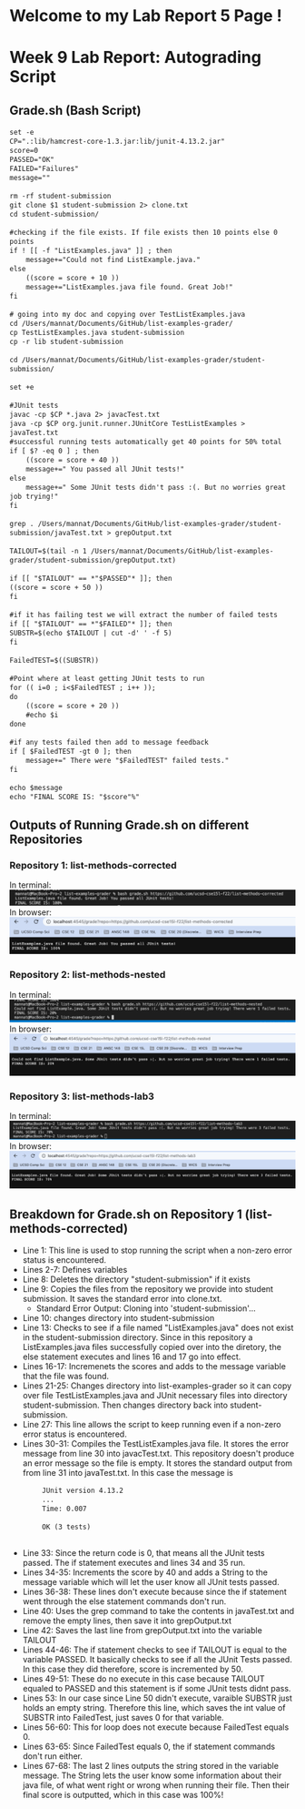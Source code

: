 # **Welcome to my Lab Report 5 Page !**
# Week 9 Lab Report: Autograding Script 

Grade.sh (Bash Script)
--------------------------
>

    set -e 
    CP=".:lib/hamcrest-core-1.3.jar:lib/junit-4.13.2.jar"
    score=0
    PASSED="OK"
    FAILED="Failures"
    message=""

    rm -rf student-submission
    git clone $1 student-submission 2> clone.txt 
    cd student-submission/

    #checking if the file exists. If file exists then 10 points else 0 points 
    if ! [[ -f "ListExamples.java" ]] ; then 
        message+="Could not find ListExample.java."
    else 
        ((score = score + 10 )) 
        message+="ListExamples.java file found. Great Job!"
    fi

    # going into my doc and copying over TestListExamples.java 
    cd /Users/mannat/Documents/GitHub/list-examples-grader/
    cp TestListExamples.java student-submission 
    cp -r lib student-submission

    cd /Users/mannat/Documents/GitHub/list-examples-grader/student-submission/

    set +e

    #JUnit tests
    javac -cp $CP *.java 2> javacTest.txt
    java -cp $CP org.junit.runner.JUnitCore TestListExamples > javaTest.txt
    #successful running tests automatically get 40 points for 50% total 
    if [ $? -eq 0 ] ; then 
        ((score = score + 40 )) 
        message+=" You passed all JUnit tests!"
    else 
        message+=" Some JUnit tests didn't pass :(. But no worries great job trying!"
    fi

    grep . /Users/mannat/Documents/GitHub/list-examples-grader/student-submission/javaTest.txt > grepOutput.txt

    TAILOUT=$(tail -n 1 /Users/mannat/Documents/GitHub/list-examples-grader/student-submission/grepOutput.txt) 

    if [[ "$TAILOUT" == *"$PASSED"* ]]; then
    ((score = score + 50 ))
    fi

    #if it has failing test we will extract the number of failed tests 
    if [[ "$TAILOUT" == *"$FAILED"* ]]; then
    SUBSTR=$(echo $TAILOUT | cut -d' ' -f 5)
    fi

    FailedTEST=$((SUBSTR))

    #Point where at least getting JUnit tests to run 
    for (( i=0 ; i<$FailedTEST ; i++ )); 
    do 
        ((score = score + 20 ))
        #echo $i
    done

    #if any tests failed then add to message feedback 
    if [ $FailedTEST -gt 0 ]; then
        message+=" There were "$FailedTEST" failed tests."
    fi

    echo $message
    echo "FINAL SCORE IS: "$score"%"

## Outputs of Running Grade.sh on different Repositories

### Repository 1: list-methods-corrected

In terminal: 
![Image](Lab_Report_5_Photos/list-methods-corrected_output.png)
In browser: 
![Image](Lab_Report_5_Photos/browser_corrected.png)

### Repository 2: list-methods-nested

In terminal: 
![Image](Lab_Report_5_Photos/list-methods-nested_output.png)
In browser: 
![Image](Lab_Report_5_Photos/browser_nested.png)

### Repository 3: list-methods-lab3

In terminal: 
![Image](Lab_Report_5_Photos/list-methods-lab3_output.png)
In browser: 
![Image](Lab_Report_5_Photos/browser_lab3.png)

## Breakdown for Grade.sh on Repository 1 (list-methods-corrected)
* Line 1: This line is used to stop running the script when a non-zero error status is encountered. 
* Lines 2-7: Defines variables 
* Line 8: Deletes the directory "student-submission" if it exists
* Line 9: Copies the files from the repository we provide into student submission. It saves the standard error into clone.txt. 
    * Standard Error Output: Cloning into 'student-submission'...
* Line 10: changes directory into student-submission
* Line 13: Checks to see if a file named "ListExamples.java" does not exist in the student-submission directory. Since in this repository a ListExamples.java files successfully copied over into the diretory, the else statement executes and lines 16 and 17 go into effect. 
* Lines 16-17: Incremenets the scores and adds to the message variable that the file was found. 
* Lines 21-25: Changes directory into list-examples-grader so it can copy over file TestListExamples.java and JUnit necessary files into directory student-submission. Then changes directory back into student-submission. 
* Line 27: This line allows the script to keep running even if a non-zero error status is encountered. 
* Lines 30-31: Compiles the TestListExamples.java file. It stores the error message from line 30 into javacTest.txt. This repository doesn't produce an error message so the file is empty. It stores the standard output from from line 31 into javaTest.txt. In this case the message is 

```
        JUnit version 4.13.2
        ...
        Time: 0.007

        OK (3 tests)
        
```

* Line 33: Since the return code is 0, that means all the JUnit tests passed. The if statement executes and lines 34 and 35 run.  
* Lines 34-35: Increments the score by 40 and adds a String to the message variable which will let the user know all JUnit tests passed. 
* Lines 36-38: These lines don't execute because since the if statement went through the else statement commands don't run. 
* Line 40: Uses the grep command to take the contents in javaTest.txt and remove the empty lines, then save it into grepOutput.txt
* Line 42: Saves the last line from grepOutput.txt into the variable TAILOUT
* Lines 44-46: The if statement checks to see if TAILOUT is equal to the variable PASSED. It basically checks to see if all the JUnit Tests passed. In this case they did therefore, score is incremented by 50. 
* Lines 49-51: These do no execute in this case because TAILOUT equaled to PASSED and this statement is if some JUnit tests didnt pass. 
* Lines 53: In our case since Line 50 didn't execute, varaible SUBSTR just holds an empty string. Therefore this line, which saves the int value of SUBSTR into FailedTest, just saves 0 for that variable. 
* Lines 56-60: This for loop does not execute because FailedTest equals 0. 
* Lines 63-65: Since FailedTest equals 0, the if statement commands don't run either. 
* Lines 67-68: The last 2 lines outputs the string stored in the variable message. The String lets the user know some information about their java file, of what went right or wrong when running their file. Then their final score is outputted, which in this case was 100%!

